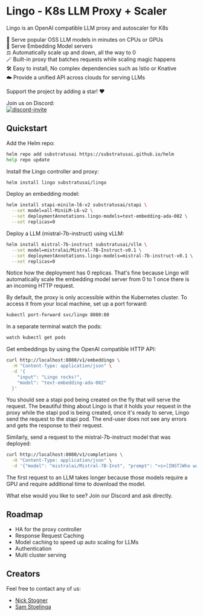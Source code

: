# Lingo - K8s LLM Proxy + Scaler

Lingo is an OpenAI compatible LLM proxy and autoscaler for K8s

🚀  Serve popular OSS LLM models in minutes on CPUs or GPUs  
🧮  Serve Embedding Model servers  
⚖️  Automatically scale up and down, all the way to 0  
🪄  Built-in proxy that batches requests while scaling magic happens  
🛠️  Easy to install, No complex dependencies such as Istio or Knative  
☁️  Provide a unified API across clouds for serving LLMs

Support the project by adding a star! ❤️

Join us on Discord:  
<a href="https://discord.gg/JeXhcmjZVm">
<img alt="discord-invite" src="https://dcbadge.vercel.app/api/server/JeXhcmjZVm?style=flat">
</a>

## Quickstart
Add the Helm repo:
```bash
helm repo add substratusai https://substratusai.github.io/helm
help repo update
```

Install the Lingo controller and proxy:
```bash
helm install lingo substratusai/lingo
```

Deploy an embedding model:
```bash
helm install stapi-minilm-l6-v2 substratusai/stapi \
  --set model=all-MiniLM-L6-v2 \
  --set deploymentAnnotations.lingo-models=text-embedding-ada-002 \
  --set replicas=0
```

Deploy a LLM (mistral-7b-instruct) using vLLM:
```bash
helm install mistral-7b-instruct substratusai/vllm \
  --set model=mistralai/Mistral-7B-Instruct-v0.1 \
  --set deploymentAnnotations.lingo-models=mistral-7b-instruct-v0.1 \
  --set replicas=0
```
Notice how the deployment has 0 replicas. That's fine because Lingo
will automatically scale the embedding model server from 0 to 1
once there is an incoming HTTP request.

By default, the proxy is only accessible within the Kubernetes cluster. To access it from your local machine, set up a port forward:
```bash
kubectl port-forward svc/lingo 8080:80
```

In a separate terminal watch the pods:
```bash
watch kubectl get pods
```

Get embeddings by using the OpenAI compatible HTTP API:
```bash
curl http://localhost:8080/v1/embeddings \
  -H "Content-Type: application/json" \
  -d '{
    "input": "Lingo rocks!",
    "model": "text-embedding-ada-002"
  }'
```
You should see a stapi pod being created on the fly that
will serve the request. The beautiful thing about Lingo
is that it holds  your request in the proxy while the
stapi pod is being created, once it's ready to serve, Lingo
send the request to the stapi pod. The end-user does not
see any errors and gets the response to their request.

Similarly, send a request to the mistral-7b-instruct model that
was deployed:
```bash
curl http://localhost:8080/v1/completions \
  -H "Content-Type: application/json" \
  -d '{"model": "mistralai/Mistral-7B-Inst", "prompt": "<s>[INST]Who was the first president of the United States?[/INST]", "max_tokens": 40}'
```
The first request to an LLM takes longer because
those models require a GPU and require additional time
to download the model.

What else would you like to see? Join our Discord and ask directly.

## Roadmap

* HA for the proxy controller
* Response Request Caching
* Model caching to speed up auto scaling for LLMs
* Authentication
* Multi cluster serving

## Creators
Feel free to contact any of us:
* [Nick Stogner](https://www.linkedin.com/in/nstogner/)
* [Sam Stoelinga](https://www.linkedin.com/in/samstoelinga/)

